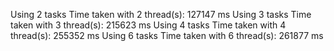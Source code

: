Using 2 tasks
Time taken with 2 thread(s): 127147 ms
Using 3 tasks
Time taken with 3 thread(s): 215623 ms
Using 4 tasks
Time taken with 4 thread(s): 255352 ms
Using 6 tasks
Time taken with 6 thread(s): 261877 ms